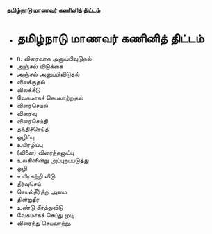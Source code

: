 **தமிழ்நாடு மாணவர் கணினித் திட்டம்**
- # தமிழ்நாடு மாணவர் கணினித் திட்டம்
- n. விரைவாக அனுப்பிவுடுதல்
- அஞ்சல் விடுக்கை
- அஞ்சல் அனுப்பிவிடுதல்
- விலக்குதல்
- விலக்கீடு
- வேகமாகச் செயலாற்றுதல்
- விரைசெயல்
- விரைவு
- விரைசெய்தி
- தந்திச்செய்தி
- ஒழிப்பு
- உயிரழிப்பு
- (வினை) விரைந்தனுப்பு
- உலகினின்று அப்புறப்படுத்து
- ஒழி
- உயிரகற்றி விடு
- தீர்வுசெய்
- செயல்தீர்த்து அமை
- தின்றுதீர்
- உண்டு தீர்த்துவிடு
- வேகமாகச் செய்து முடி
- விரைந்து செயலாற்று.

